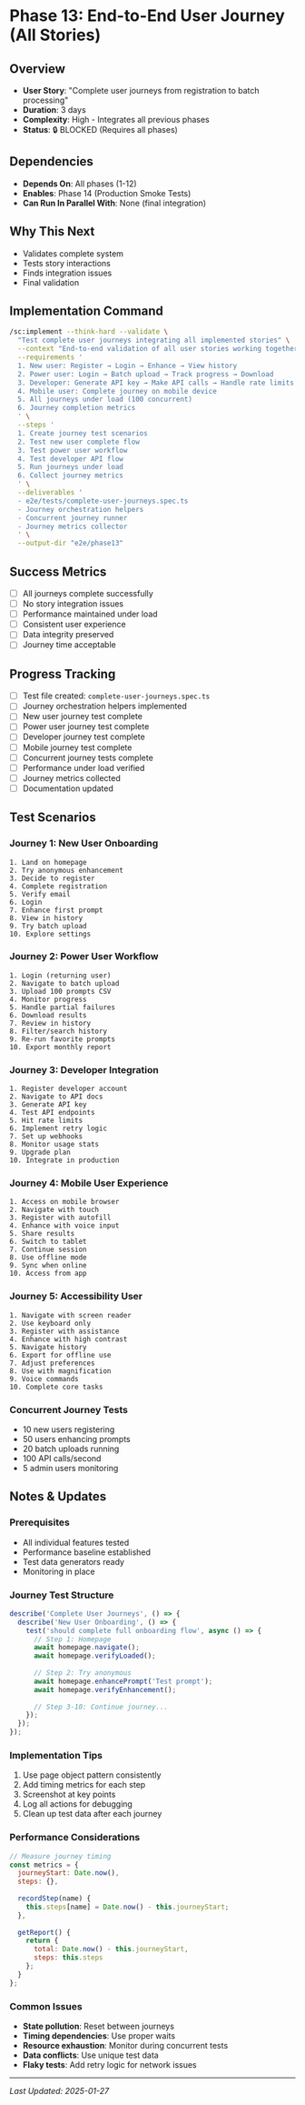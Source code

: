 # Phase 13: End-to-End User Journey (All Stories)

## Overview
- **User Story**: "Complete user journeys from registration to batch processing"
- **Duration**: 3 days
- **Complexity**: High - Integrates all previous phases
- **Status**: 🔒 BLOCKED (Requires all phases)

## Dependencies
- **Depends On**: All phases (1-12)
- **Enables**: Phase 14 (Production Smoke Tests)
- **Can Run In Parallel With**: None (final integration)

## Why This Next
- Validates complete system
- Tests story interactions
- Finds integration issues
- Final validation

## Implementation Command
```bash
/sc:implement --think-hard --validate \
  "Test complete user journeys integrating all implemented stories" \
  --context "End-to-end validation of all user stories working together" \
  --requirements '
  1. New user: Register → Login → Enhance → View history
  2. Power user: Login → Batch upload → Track progress → Download
  3. Developer: Generate API key → Make API calls → Handle rate limits
  4. Mobile user: Complete journey on mobile device
  5. All journeys under load (100 concurrent)
  6. Journey completion metrics
  ' \
  --steps '
  1. Create journey test scenarios
  2. Test new user complete flow
  3. Test power user workflow
  4. Test developer API flow
  5. Run journeys under load
  6. Collect journey metrics
  ' \
  --deliverables '
  - e2e/tests/complete-user-journeys.spec.ts
  - Journey orchestration helpers
  - Concurrent journey runner
  - Journey metrics collector
  ' \
  --output-dir "e2e/phase13"
```

## Success Metrics
- [ ] All journeys complete successfully
- [ ] No story integration issues
- [ ] Performance maintained under load
- [ ] Consistent user experience
- [ ] Data integrity preserved
- [ ] Journey time acceptable

## Progress Tracking
- [ ] Test file created: `complete-user-journeys.spec.ts`
- [ ] Journey orchestration helpers implemented
- [ ] New user journey test complete
- [ ] Power user journey test complete
- [ ] Developer journey test complete
- [ ] Mobile journey test complete
- [ ] Concurrent journey tests complete
- [ ] Performance under load verified
- [ ] Journey metrics collected
- [ ] Documentation updated

## Test Scenarios

### Journey 1: New User Onboarding
```
1. Land on homepage
2. Try anonymous enhancement
3. Decide to register
4. Complete registration
5. Verify email
6. Login
7. Enhance first prompt
8. View in history
9. Try batch upload
10. Explore settings
```

### Journey 2: Power User Workflow
```
1. Login (returning user)
2. Navigate to batch upload
3. Upload 100 prompts CSV
4. Monitor progress
5. Handle partial failures
6. Download results
7. Review in history
8. Filter/search history
9. Re-run favorite prompts
10. Export monthly report
```

### Journey 3: Developer Integration
```
1. Register developer account
2. Navigate to API docs
3. Generate API key
4. Test API endpoints
5. Hit rate limits
6. Implement retry logic
7. Set up webhooks
8. Monitor usage stats
9. Upgrade plan
10. Integrate in production
```

### Journey 4: Mobile User Experience
```
1. Access on mobile browser
2. Navigate with touch
3. Register with autofill
4. Enhance with voice input
5. Share results
6. Switch to tablet
7. Continue session
8. Use offline mode
9. Sync when online
10. Access from app
```

### Journey 5: Accessibility User
```
1. Navigate with screen reader
2. Use keyboard only
3. Register with assistance
4. Enhance with high contrast
5. Navigate history
6. Export for offline use
7. Adjust preferences
8. Use with magnification
9. Voice commands
10. Complete core tasks
```

### Concurrent Journey Tests
- 10 new users registering
- 50 users enhancing prompts
- 20 batch uploads running
- 100 API calls/second
- 5 admin users monitoring

## Notes & Updates

### Prerequisites
- All individual features tested
- Performance baseline established
- Test data generators ready
- Monitoring in place

### Journey Test Structure
```javascript
describe('Complete User Journeys', () => {
  describe('New User Onboarding', () => {
    test('should complete full onboarding flow', async () => {
      // Step 1: Homepage
      await homepage.navigate();
      await homepage.verifyLoaded();
      
      // Step 2: Try anonymous
      await homepage.enhancePrompt('Test prompt');
      await homepage.verifyEnhancement();
      
      // Step 3-10: Continue journey...
    });
  });
});
```

### Implementation Tips
1. Use page object pattern consistently
2. Add timing metrics for each step
3. Screenshot at key points
4. Log all actions for debugging
5. Clean up test data after each journey

### Performance Considerations
```javascript
// Measure journey timing
const metrics = {
  journeyStart: Date.now(),
  steps: {},
  
  recordStep(name) {
    this.steps[name] = Date.now() - this.journeyStart;
  },
  
  getReport() {
    return {
      total: Date.now() - this.journeyStart,
      steps: this.steps
    };
  }
};
```

### Common Issues
- **State pollution**: Reset between journeys
- **Timing dependencies**: Use proper waits
- **Resource exhaustion**: Monitor during concurrent tests
- **Data conflicts**: Use unique test data
- **Flaky tests**: Add retry logic for network issues

---

*Last Updated: 2025-01-27*